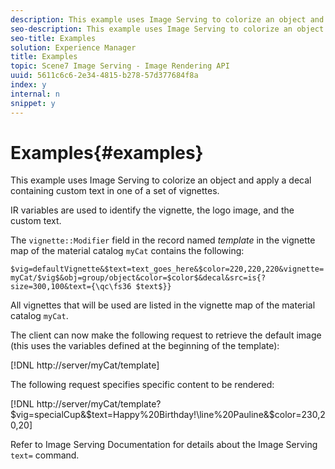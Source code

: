 ```yaml
---
description: This example uses Image Serving to colorize an object and apply a decal containing custom text in one of a set of vignettes.
seo-description: This example uses Image Serving to colorize an object and apply a decal containing custom text in one of a set of vignettes.
seo-title: Examples
solution: Experience Manager
title: Examples
topic: Scene7 Image Serving - Image Rendering API
uuid: 5611c6c6-2e34-4815-b278-57d377684f8a
index: y
internal: n
snippet: y
---
```


# Examples{#examples}

This example uses Image Serving to colorize an object and apply a decal containing custom text in one of a set of vignettes.

IR variables are used to identify the vignette, the logo image, and the custom text.

The `vignette::Modifier` field in the record named *template* in the vignette map of the material catalog `myCat` contains the following:

`$vig=defaultVignette&$text=text_goes_here&$color=220,220,220&vignette=myCat/$vig$&obj=group/object&color=$color$&decal&src=is{?size=300,100&text={\qc\fs36 $text$}}`

All vignettes that will be used are listed in the vignette map of the material catalog `myCat`.

The client can now make the following request to retrieve the default image (this uses the variables defined at the beginning of the template):

[!DNL http://server/myCat/template]

The following request specifies specific content to be rendered:

[!DNL http://server/myCat/template?$vig=specialCup&$text=Happy%20Birthday!\line%20Pauline&$color=230,20,20]

Refer to Image Serving Documentation for details about the Image Serving `text=` command. 
